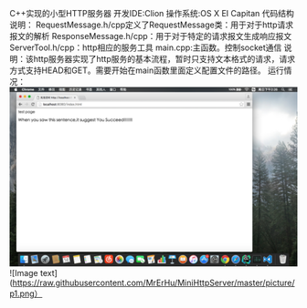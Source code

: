 C++实现的小型HTTP服务器
开发IDE:Clion
操作系统:OS X EI Capitan
代码结构说明：
RequestMessage.h/cpp定义了RequestMessage类：用于对于http请求报文的解析
ResponseMessage.h/cpp：用于对于特定的请求报文生成响应报文
ServerTool.h/cpp：http相应的服务工具
main.cpp:主函数。控制socket通信
说明：该http服务器实现了http服务的基本流程，暂时只支持文本格式的请求，请求方式支持HEAD和GET。需要开始在main函数里面定义配置文件的路径。
运行情况：
![Image text](https://raw.githubusercontent.com/MrErHu/MiniHttpServer/master/picture/p2.png)
![Image text](https://raw.githubusercontent.com/MrErHu/MiniHttpServer/master/picture/p1.png）

              
